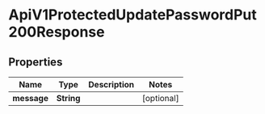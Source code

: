 

# ApiV1ProtectedUpdatePasswordPut200Response


## Properties

| Name | Type | Description | Notes |
|------------ | ------------- | ------------- | -------------|
|**message** | **String** |  |  [optional] |



